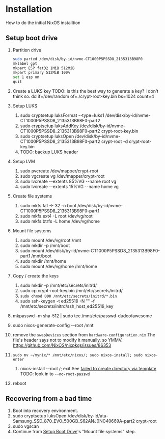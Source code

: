 # Installation

How to do the initial NixOS installtion

## Setup boot drive

1. Partition drive

    ```sh
    sudo parted /dev/disk/by-id/nvme-CT1000P5PSSD8_2135313B98F0
    mklabel gpt
    mkpart ESP fat32 1MiB 512MiB
    mkpart primary 512MiB 100%
    set 1 esp on
    quit
    ```

1. Create a LUKS key
   TODO: is this the best way to generate a key? I don't think so.
   dd if=/dev/random of=./crypt-root-key.bin bs=1024 count=4
   
1. Setup LUKS
    1. sudo cryptsetup luksFormat --type=luks1 /dev/disk/by-id/nvme-CT1000P5PSSD8_2135313B98F0-part2
    1. sudo cryptsetup luksAddKey /dev/disk/by-id/nvme-CT1000P5PSSD8_2135313B98F0-part2 crypt-root-key.bin
    1. sudo cryptsetup luksOpen /dev/disk/by-id/nvme-CT1000P5PSSD8_2135313B98F0-part2 crypt-root -d crypt-root-key.bin
    1. TODO: backup LUKS header
    
1. Setup LVM
    1. sudo pvcreate /dev/mapper/crypt-root
    1. sudo vgcreate vg /dev/mapper/crypt-root
    1. sudo lvcreate --extents 85%VG --name root vg
    1. sudo lvcreate --extents 15%VG --name home vg
    
1. Create file systems
    1. sudo mkfs.fat -F 32 -n boot /dev/disk/by-id/nvme-CT1000P5PSSD8_2135313B98F0-part1
    1. sudo mkfs.ext4 -L root /dev/vg/root
    1. sudo mkfs.btrfs -L home /dev/vg/home
    
1. Mount file systems
    1. sudo mount /dev/vg/root /mnt
    1. sudo mkdir -p /mnt/boot
    1. sudo mount /dev/disk/by-id/nvme-CT1000P5PSSD8_2135313B98F0-part1 /mnt/boot
    1. sudo mkdir /mnt/home
    1. sudo mount /dev/vg/home /mnt/home
    
1. Copy / create the keys
    1. sudo mkdir -p /mnt/etc/secrets/initrd/
    1. sudo cp crypt-root-key.bin /mnt/etc/secrets/initrd/
    1. `sudo chmod 000 /mnt/etc/secrets/initrd/*.bin`
    1. sudo ssh-keygen -t ed25519 -N "" -f /mnt/etc/secrets/initrd/ssh_host_ed25519_key
    
1. mkpasswd -m sha-512 | sudo tee /mnt/etc/passwd-dudeofawesome

1. sudo nixos-generate-config --root /mnt

1. remove the `swapDevices` section from `hardware-configuration.nix`
   The file's header says not to modify it manually, so YMMV.
   <https://github.com/NixOS/nixpkgs/issues/86353>
   
1. `sudo mv ~/mynix/* /mnt/etc/nixos/; sudo nixos-install; sudo nixos-enter`
    1. nixos-install --root /; exit
       See [failed to create directory via template](https://gist.github.com/ladinu/bfebdd90a5afd45dec811296016b2a3f?permalink_comment_id=4011408#gistcomment-4011408)
       TODO: look in to `--no-root-passwd`
    
1. reboot

## Recovering from a bad time

1. Boot into recovery environment.
1. sudo cryptsetup luksOpen /dev/disk/by-id/ata-Samsung_SSD_870_EVO_500GB_S62ANJ0NC40669A-part2 crypt-root
1. sudo vgscan
1. Continue from [Setup Boot Drive](#setup-boot-drive)'s "Mount file systems" step.
